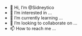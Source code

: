 - 👋 Hi, I’m @Sidneytico
- 👀 I’m interested in ...
- 🌱 I’m currently learning ...
- 💞️ I’m looking to collaborate on ...
- 📫 How to reach me ...

<!---
Sidneytico/Sidneytico is a ✨ special ✨ repository because its `README.md` (this file) appears on your GitHub profile.
You can click the Preview link to take a look at your changes.
--->
